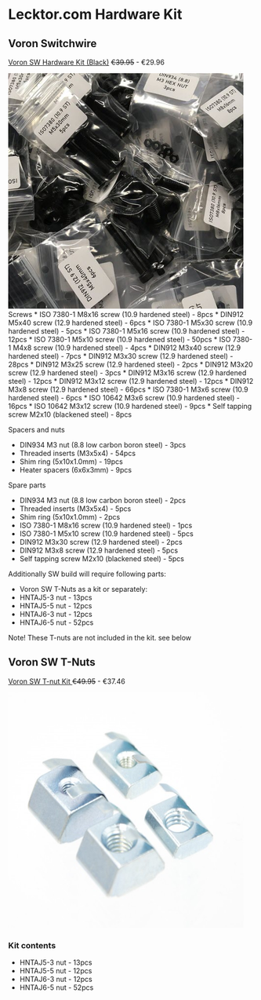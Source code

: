 # Lecktor.com Hardware Kit  
## Voron Switchwire  
[Voron SW Hardware Kit (Black)](https://lecktor.com/en/voron-sw/489-voron-sw-hardware-kit-black.html ) <s> €39.95</s> - €29.96 
 
<img src="../images/VRN-SW-HRDWR-KIT.jpg" width=480 height=480 title="VRN-SW-HRDWR-KIT" />  
Screws
  * ISO 7380-1 M8x16 screw (10.9 hardened steel) - 8pcs
  * DIN912 M5x40 screw (12.9 hardened steel) - 6pcs
  * ISO 7380-1 M5x30 screw (10.9 hardened steel) - 5pcs
  * ISO 7380-1 M5x16 screw (10.9 hardened steel) - 12pcs
  * ISO 7380-1 M5x10 screw (10.9 hardened steel) - 50pcs
  * ISO 7380-1 M4x8 screw (10.9 hardened steel) - 4pcs
  * DIN912 M3x40 screw (12.9 hardened steel) - 7pcs
  * DIN912 M3x30 screw (12.9 hardened steel) - 28pcs
  * DIN912 M3x25 screw (12.9 hardened steel) - 2pcs
  * DIN912 M3x20 screw (12.9 hardened steel) - 3pcs
  * DIN912 M3x16 screw (12.9 hardened steel) - 12pcs
  * DIN912 M3x12 screw (12.9 hardened steel) - 12pcs
  * DIN912 M3x8 screw (12.9 hardened steel) - 66pcs
  * ISO 7380-1 M3x6 screw (10.9 hardened steel) - 6pcs
  * ISO 10642 M3x6 screw (10.9 hardened steel) - 16pcs
  * ISO 10642 M3x12 screw (10.9 hardened steel) - 9pcs
  * Self tapping screw M2x10 (blackened steel) - 8pcs

Spacers and nuts
  * DIN934 M3 nut (8.8 low carbon boron steel) - 3pcs
  * Threaded inserts (M3x5x4) - 54pcs
  * Shim ring (5x10x1.0mm) - 19pcs
  * Heater spacers (6x6x3mm) - 9pcs

Spare parts
  * DIN934 M3 nut (8.8 low carbon boron steel) - 2pcs
  * Threaded inserts (M3x5x4) - 5pcs
  * Shim ring (5x10x1.0mm) - 2pcs
  * ISO 7380-1 M8x16 screw (10.9 hardened steel) - 1pcs
  * ISO 7380-1 M5x10 screw (10.9 hardened steel) - 5pcs
  * DIN912 M3x30 screw (12.9 hardened steel) - 2pcs
  * DIN912 M3x8 screw (12.9 hardened steel) - 5pcs
  * Self tapping screw M2x10 (blackened steel) - 5pcs

Additionally SW build will require following parts:
  * Voron SW T-Nuts as a kit
or separately:
  * HNTAJ5-3 nut - 13pcs
  * HNTAJ5-5 nut - 12pcs
  * HNTAJ6-3 nut - 12pcs
  * HNTAJ6-5 nut - 52pcs

Note! These T-nuts are not included in the kit. see below

## Voron SW T-Nuts
[Voron SW T-nut Kit ](https://lecktor.com/en/nuts/692-voron-sw-t-nuts.html) <s>€49.95</s> - €37.46 

<img src="../images/VRN-SW-TNUTS.png" width=480 height=480 title="VRN-SW-TNUTS" />

### Kit contents
* HNTAJ5-3 nut - 13pcs
* HNTAJ5-5 nut - 12pcs
* HNTAJ6-3 nut - 12pcs
* HNTAJ6-5 nut - 52pcs
